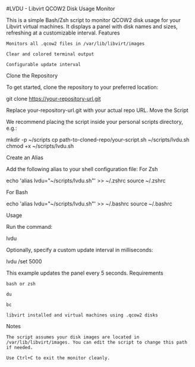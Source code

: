 #LVDU - Libvirt QCOW2 Disk Usage Monitor

This is a simple Bash/Zsh script to monitor QCOW2 disk usage for your Libvirt virtual machines.
It displays a panel with disk names and sizes, refreshing at a customizable interval.
Features

    Monitors all .qcow2 files in /var/lib/libvirt/images

    Clear and colored terminal output

    Configurable update interval

Clone the Repository

To get started, clone the repository to your preferred location:

git clone https://your-repository-url.git

Replace your-repository-url.git with your actual repo URL.
Move the Script

We recommend placing the script inside your personal scripts directory, e.g.:

mkdir -p ~/scripts
cp path-to-cloned-repo/your-script.sh ~/scripts/lvdu.sh
chmod +x ~/scripts/lvdu.sh

Create an Alias

Add the following alias to your shell configuration file:
For Zsh

echo 'alias lvdu="~/scripts/lvdu.sh"' >> ~/.zshrc
source ~/.zshrc

For Bash

echo 'alias lvdu="~/scripts/lvdu.sh"' >> ~/.bashrc
source ~/.bashrc

Usage

Run the command:

lvdu

Optionally, specify a custom update interval in milliseconds:

lvdu /set 5000

This example updates the panel every 5 seconds.
Requirements

    bash or zsh

    du

    bc

    libvirt installed and virtual machines using .qcow2 disks

Notes

    The script assumes your disk images are located in /var/lib/libvirt/images. You can edit the script to change this path if needed.

    Use Ctrl+C to exit the monitor cleanly.

